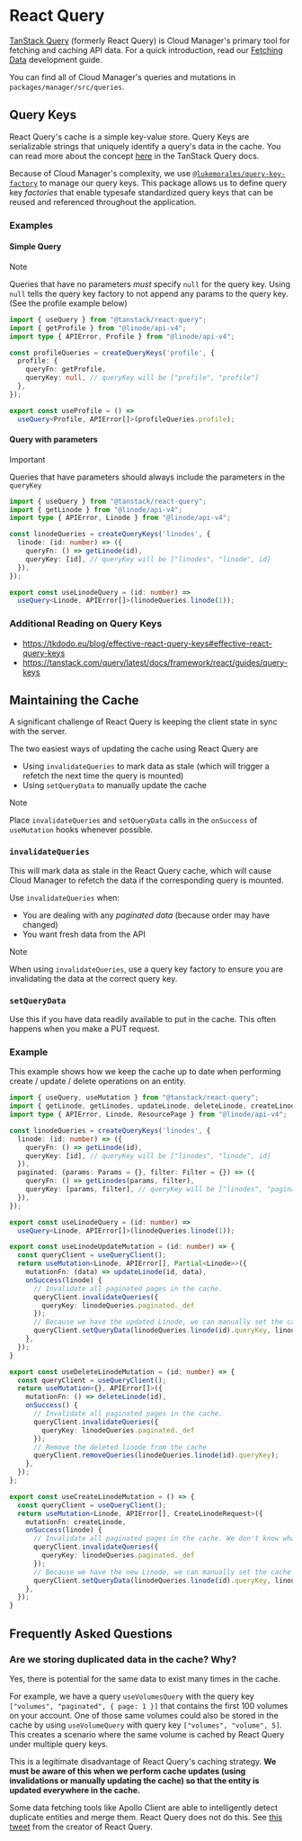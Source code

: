 # React Query

[TanStack Query](https://tanstack.com/query/latest) (formerly React Query) is Cloud Manager's primary tool for fetching and caching API data. For a quick introduction, read our [Fetching Data](../development-guide/05-fetching-data.md#react-query) development guide. 

You can find all of Cloud Manager's queries and mutations in `packages/manager/src/queries`.

## Query Keys

React Query's cache is a simple key-value store. Query Keys are serializable strings that uniquely identify a query's data in the cache. You can read more about the concept [here](https://tanstack.com/query/latest/docs/framework/react/guides/query-keys) in the TanStack Query docs.

Because of Cloud Manager's complexity, we use [`@lukemorales/query-key-factory`](https://github.com/lukemorales/query-key-factory) to manage our query keys. This package allows us to define query key _factories_ that enable typesafe standardized query keys that can be reused and referenced throughout the application.

### Examples

#### Simple Query

> [!note]
> Queries that have no parameters _must_ specify `null` for the query key. 
> Using `null` tells the query key factory to not append any params to the query key.
> (See the profile example below)


```ts
import { useQuery } from "@tanstack/react-query";
import { getProfile } from "@linode/api-v4";
import type { APIError, Profile } from "@linode/api-v4";

const profileQueries = createQueryKeys('profile', {
  profile: {
    queryFn: getProfile,
    queryKey: null, // queryKey will be ["profile", "profile"]
  },
});

export const useProfile = () =>
  useQuery<Profile, APIError[]>(profileQueries.profile);
```

#### Query with parameters

> [!important]
> Queries that have parameters should always include the parameters in the `queryKey`

```ts
import { useQuery } from "@tanstack/react-query";
import { getLinode } from "@linode/api-v4";
import type { APIError, Linode } from "@linode/api-v4";

const linodeQueries = createQueryKeys('linodes', {
  linode: (id: number) => ({
    queryFn: () => getLinode(id),
    queryKey: [id], // queryKey will be ["linodes", "linode", id]
  }),
});

export const useLinodeQuery = (id: number) =>
  useQuery<Linode, APIError[]>(linodeQueries.linode(1));
```

### Additional Reading on Query Keys

- https://tkdodo.eu/blog/effective-react-query-keys#effective-react-query-keys
- https://tanstack.com/query/latest/docs/framework/react/guides/query-keys

## Maintaining the Cache

A significant challenge of React Query is keeping the client state in sync with the server. 

The two easiest ways of updating the cache using React Query are
- Using `invalidateQueries` to mark data as stale (which will trigger a refetch the next time the query is mounted) 
- Using `setQueryData` to manually update the cache

> [!note]
> Place `invalidateQueries` and `setQueryData` calls in the `onSuccess` of `useMutation` hooks
> whenever possible.

### `invalidateQueries`

This will mark data as stale in the React Query cache, which will cause Cloud Manager to refetch the data if the corresponding query is mounted.

Use `invalidateQueries` when:
- You are dealing with any *paginated data* (because order may have changed)
- You want fresh data from the API 

> [!note]
> When using `invalidateQueries`, use a query key factory to ensure you are invalidating the data at the correct query key. 

### `setQueryData`

Use this if you have data readily available to put in the cache. This often happens when you make a PUT request.

### Example

This example shows how we keep the cache up to date when performing create / update / delete operations
on an entity.

```ts
import { useQuery, useMutation } from "@tanstack/react-query";
import { getLinode, getLinodes, updateLinode, deleteLinode, createLinode } from "@linode/api-v4";
import type { APIError, Linode, ResourcePage } from "@linode/api-v4";

const linodeQueries = createQueryKeys('linodes', {
  linode: (id: number) => ({
    queryFn: () => getLinode(id),
    queryKey: [id], // queryKey will be ["linodes", "linode", id]
  }),
  paginated: (params: Params = {}, filter: Filter = {}) => ({
    queryFn: () => getLinodes(params, filter),
    queryKey: [params, filter], // queryKey will be ["linodes", "paginated", params, filter]
  }),
});

export const useLinodeQuery = (id: number) =>
  useQuery<Linode, APIError[]>(linodeQueries.linode(1));

export const useLinodeUpdateMutation = (id: number) => {
  const queryClient = useQueryClient();
  return useMutation<Linode, APIError[], Partial<Linode>>({
    mutationFn: (data) => updateLinode(id, data),
    onSuccess(linode) {
      // Invalidate all paginated pages in the cache.
      queryClient.invalidateQueries({
        queryKey: linodeQueries.paginated._def
      });
      // Because we have the updated Linode, we can manually set the cache for the `useLinode` query.
      queryClient.setQueryData(linodeQueries.linode(id).queryKey, linode);
    },
  });
}

export const useDeleteLinodeMutation = (id: number) => {
  const queryClient = useQueryClient();
  return useMutation<{}, APIError[]>({
    mutationFn: () => deleteLinode(id),
    onSuccess() {
      // Invalidate all paginated pages in the cache.
      queryClient.invalidateQueries({
        queryKey: linodeQueries.paginated._def
      });
      // Remove the deleted linode from the cache
      queryClient.removeQueries(linodeQueries.linode(id).queryKey);
    },
  });
};

export const useCreateLinodeMutation = () => {
  const queryClient = useQueryClient();
  return useMutation<Linode, APIError[], CreateLinodeRequest>({
    mutationFn: createLinode,
    onSuccess(linode) {
      // Invalidate all paginated pages in the cache. We don't know what page the new Linode will be on.
      queryClient.invalidateQueries({
        queryKey: linodeQueries.paginated._def
      });
      // Because we have the new Linode, we can manually set the cache for the `useLinode` query.
      queryClient.setQueryData(linodeQueries.linode(id).queryKey, linode);
    },
  });
}
```

## Frequently Asked Questions

### Are we storing duplicated data in the cache? Why?

Yes, there is potential for the same data to exist many times in the cache.

For example, we have a query `useVolumesQuery` with the query key `["volumes", "paginated", { page: 1 }]` that contains the first 100 volumes on your account.
One of those same volumes could also be stored in the cache by using `useVolumeQuery` with query key `["volumes", "volume", 5]`.
This creates a scenario where the same volume is cached by React Query under multiple query keys.

This is a legitimate disadvantage of React Query's caching strategy. **We must be aware of this when we perform cache updates (using invalidations or manually updating the cache) so that the entity is updated everywhere in the cache.**

Some data fetching tools like Apollo Client are able to intelligently detect duplicate entities and merge them. React Query does not do this. See [this tweet](https://twitter.com/tannerlinsley/status/1557395389531074560) from the creator of React Query.